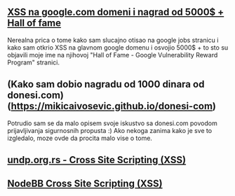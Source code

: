 ## [XSS na google.com domeni i nagrad od 5000$ + Hall of fame](https://mikicaivosevic.github.io/google-xss)

Nerealna prica o tome kako sam slucajno otisao na google jobs stranicu i kako sam otkrio XSS na glavnom google domenu i osvojio 5000$ + to sto su objavili moje ime na njihovoj "Hall of Fame - Google Vulnerability Reward Program" stranici.


## (Kako sam dobio nagradu od 1000 dinara od donesi.com)(https://mikicaivosevic.github.io/donesi-com)

Potrudio sam se da malo opisem svoje iskustvo sa donesi.com povodom prijavljivanja sigurnosnih propusta :) Ako nekoga zanima kako je sve to izgledalo, moze ovde da procita malo vise o tome.


## [undp.org.rs - Cross Site Scripting (XSS)](https://mikicaivosevic.github.io/undp-org-rs-xss)


## [NodeBB Cross Site Scripting (XSS)](https://packetstormsecurity.com/files/133739/NodeBB-0.8.2-Cross-Site-Scripting.html)

